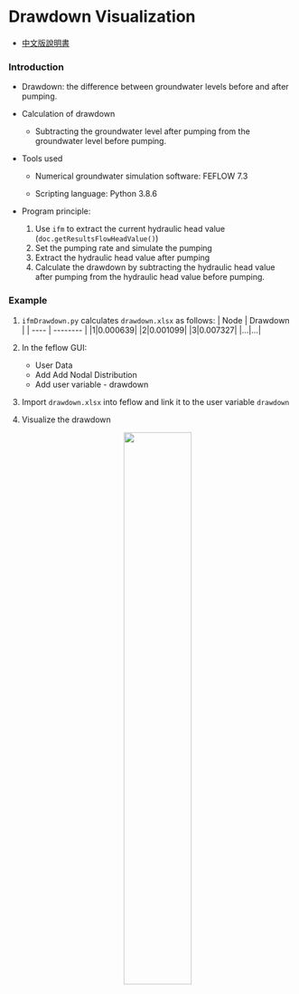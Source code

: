 # Drawdown Visualization
* [中文版說明書](./README_%E4%B8%AD%E6%96%87.md)

### Introduction

* Drawdown: the difference between groundwater levels before and after pumping.

* Calculation of drawdown
    * Subtracting the groundwater level after pumping from the groundwater level before pumping.

* Tools used
    * Numerical groundwater simulation software: FEFLOW 7.3

    * Scripting language: Python 3.8.6

* Program principle:
    1. Use `ifm` to extract the current hydraulic head value (`doc.getResultsFlowHeadValue()`)
    2. Set the pumping rate and simulate the pumping
    3. Extract the hydraulic head value after pumping
    4. Calculate the drawdown by subtracting the hydraulic head value after pumping from the hydraulic head value before pumping.

### Example

1. `ifmDrawdown.py` calculates `drawdown.xlsx` as follows:
    | Node | Drawdown |
    | ---- | -------- |
    |1|0.000639|
    |2|0.001099|
    |3|0.007327|
    |...|...|

2. In the feflow GUI:

    * User Data
    * Add Add Nodal Distribution
    * Add user variable - drawdown

3. Import `drawdown.xlsx` into feflow and link it to the user variable `drawdown`

4. Visualize the drawdown

   <p align=center>
   <image src="https://user-images.githubusercontent.com/63782903/229460648-27bd0a51-1e2d-4d38-ac1e-21d49c0a4b34.png" width=50%>
      </p>
